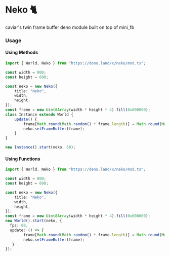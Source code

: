 # Neko 🐈
caviar's twin frame buffer deno module built on top of mini_fb


### Usage

#### Using Methods

```typescript
import { World, Neko } from "https://deno.land/x/neko/mod.ts";

const width = 800;
const height = 600;

const neko = new Neko({
    title: "Neko",
    width,
    height,
});
const frame = new Uint8Array(width * height * 4).fill(0x000000);
class Instance extends World {
    update() {
        frame[Math.round(Math.random() * frame.length)] = Math.round(Math.random() * 0xffffff);
        neko.setFrameBuffer(frame);
    }
}

new Instance().start(neko, 60);
```
#### Using Functions
```typescript
import { World, Neko } from "https://deno.land/x/neko/mod.ts";

const width = 800;
const height = 600;

const neko = new Neko({
    title: "Neko",
    width,
    height,
});
const frame = new Uint8Array(width * height * 4).fill(0x000000);
new World().start(neko, {
  fps: 60,
  update: () => {
        frame[Math.round(Math.random() * frame.length)] = Math.round(Math.random() * 0xffffff);
        neko.setFrameBuffer(frame);
   }
});
```

